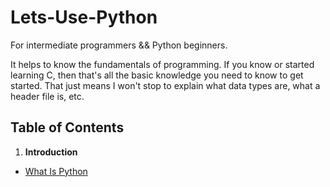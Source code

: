 # Lets-Use-Python
For intermediate programmers &amp;&amp; Python beginners.

It helps to know the fundamentals of programming. If you know or started learning C, then that's all the basic knowledge you need to know to get started. That just means I won't stop to explain what data types are, what a header file is, etc.

## Table of Contents

1. **Introduction**
  - [What Is Python](What_Is_Python.md)
